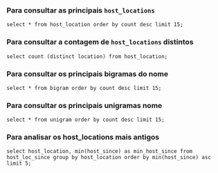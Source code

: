 ### Para consultar as principais `host_locations`

`select * from host_location order by count desc limit 15;`

### Para consultar a contagem de `host_locations` distintos
`select count (distinct location) from host_location;`

### Para consultar os principais bigramas do nome
`select * from bigram order by count desc limit 15;`

### Para consultar os principais unigramas nome
`select * from unigram order by count desc limit 15;`

### Para analisar os host_locations mais antigos
`select host_location, min(host_since) as min_host_since from host_loc_since group by host_location order by min(host_since) asc limit 5;`

